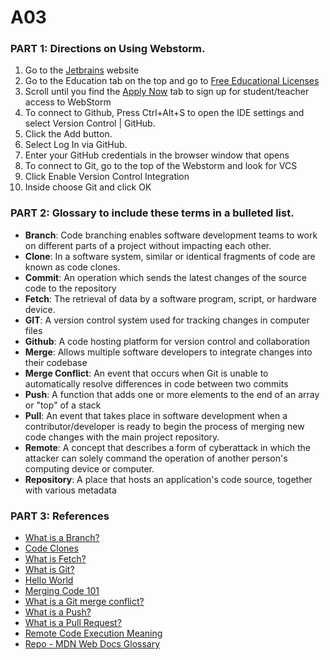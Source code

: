 # A03
### PART 1: Directions on Using Webstorm.
  1. Go to the [Jetbrains](https://www.jetbrains.com/webstorm/) website
  2. Go to the Education tab on the top and go to [Free Educational Licenses](https://www.jetbrains.com/community/education/#students/)
  3. Scroll until you find the [Apply Now](https://www.jetbrains.com/shop/eform/students) tab to sign up for student/teacher access to WebStorm
  4. To connect to Github, Press Ctrl+Alt+S to open the IDE settings and select Version Control | GitHub.
  5. Click the Add button.
  6. Select Log In via GitHub.
  7. Enter your GitHub credentials in the browser window that opens
  8. To connect to Git, go to the top of the Webstorm and look for VCS
  9. Click Enable Version Control Integration
  10. Inside choose Git and click OK

### PART 2: Glossary to include these terms in a bulleted list.
<ul>
  <li><strong>Branch</strong>: Code branching enables software development teams to work on different parts of a project without impacting each other.</li>
  <li><strong>Clone</strong>: In a software system, similar or identical fragments of code are known as code clones.</li>
  <li><strong>Commit</strong>: An operation which sends the latest changes of the source code to the repository</li>
  <li><strong>Fetch</strong>: The retrieval of data by a software program, script, or hardware device. </li>
  <li><strong>GIT</strong>: A version control system used for tracking changes in computer files</li>
  <li><strong>Github</strong>: A code hosting platform for version control and collaboration</li>
  <li><strong>Merge</strong>: Allows multiple software developers to integrate changes into their codebase</li>
  <li><strong>Merge Conflict</strong>: An event that occurs when Git is unable to automatically resolve differences in code between two commits</li>
  <li><strong>Push</strong>:  A function that adds one or more elements to the end of an array or "top" of a stack</li>
  <li><strong>Pull</strong>: An event that takes place in software development when a contributor/developer is ready to begin the process of merging new code changes with the main project repository.</li>
  <li><strong>Remote</strong>: A concept that describes a form of cyberattack in which the attacker can solely command the operation of another person's computing device or computer. </li>
  <li><strong>Repository</strong>: A place that hosts an application's code source, together with various metadata</li> 
</ul>

### PART 3: References
<ul>
  <li><a href="https://www.perforce.com/blog/vcs/branching-definition-what-branch#:~:text=Code%20branching%20enables%20software%20development,codebase%20by%20branching%20and%20merging">What is a Branch?</a></li>
  <li><a href="https://www.sciencedirect.com/science/article/pii/S1877050918308123#:~:text=In%20a%20software%20system%2C%20similar,they%20use%20existing%20code%20fragments.">Code Clones</a></li>
  <li><a href="https://www.computerhope.com/jargon/f/fetch.htm#:~:text=Fetch%20is%20the%20retrieval%20of,Hardware%20terms%2C%20Read%2C%20Software%20terms">What is Fetch?</a></li>
  <li><a href="https://www.simplilearn.com/tutorials/git-tutorial/what-is-git#:~:text=Git%20is%20a%20version%20control,used%20for%20source%20code%20management">What is Git?</a></li>
  <li><a href="https://docs.github.com/en/get-started/quickstart/hello-world">Hello World</a></li>
  <li><a href="https://www.perforce.com/blog/vcs/merging-code-how-automate-it#:~:text=Merging%20code%20allows%20multiple%20software,merged%20back%20into%20the%20codebase.">Merging Code 101</a></li>
  <li><a href="https://www.gitkraken.com/learn/git/tutorials/how-to-resolve-merge-conflict-in-git#:~:text=A%20merge%20conflict%20is%20an,merge%20commits%20without%20your%20help.">What is a Git merge conflict?</a></li>
  <li><a href="https://www.computerhope.com/jargon/p/push.htm">What is a Push?</a></li>
  <li><a href="https://www.pagerduty.com/resources/learn/what-is-a-pull-request/#:~:text=A%20pull%20request%20%E2%80%93%20also%20referred,with%20the%20main%20project%20repository.">What is a Pull Request?</a></li>
  <li><a href="https://www.wallarm.com/what/the-concept-of-rce-remote-code-execution-attack#:~:text=Remote%20Code%20Execution%20or%20execution,person's%20computing%20device%20or%20computer.">Remote Code Execution Meaning</a></li>
  <li><a href="https://developer.mozilla.org/en-US/docs/Glossary/Repo">Repo - MDN Web Docs Glossary</a></li>
</ul>

